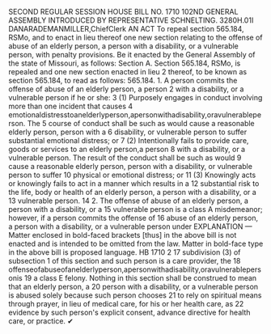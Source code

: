 SECOND REGULAR SESSION
HOUSE BILL NO. 1710
102ND GENERAL ASSEMBLY
INTRODUCED BY REPRESENTATIVE SCHNELTING.
3280H.01I DANARADEMANMILLER,ChiefClerk
AN ACT
To repeal section 565.184, RSMo, and to enact in lieu thereof one new section relating to the
offense of abuse of an elderly person, a person with a disability, or a vulnerable
person, with penalty provisions.
Be it enacted by the General Assembly of the state of Missouri, as follows:
Section A. Section 565.184, RSMo, is repealed and one new section enacted in lieu
2 thereof, to be known as section 565.184, to read as follows:
565.184. 1. A person commits the offense of abuse of an elderly person, a person
2 with a disability, or a vulnerable person if he or she:
3 (1) Purposely engages in conduct involving more than one incident that causes
4 emotionaldistresstoanelderlyperson,apersonwithadisability,oravulnerableperson. The
5 course of conduct shall be such as would cause a reasonable elderly person, person with a
6 disability, or vulnerable person to suffer substantial emotional distress; or
7 (2) Intentionally fails to provide care, goods or services to an elderly person,a person
8 with a disability, or a vulnerable person. The result of the conduct shall be such as would
9 cause a reasonable elderly person, person with a disability, or vulnerable person to suffer
10 physical or emotional distress; or
11 (3) Knowingly acts or knowingly fails to act in a manner which results in a
12 substantial risk to the life, body or health of an elderly person, a person with a disability, or a
13 vulnerable person.
14 2. The offense of abuse of an elderly person, a person with a disability, or a
15 vulnerable person is a class A misdemeanor; however, if a person commits the offense of
16 abuse of an elderly person, a person with a disability, or a vulnerable person under
EXPLANATION — Matter enclosed in bold-faced brackets [thus] in the above bill is not enacted and is
intended to be omitted from the law. Matter in bold-face type in the above bill is proposed language.
HB 1710 2
17 subdivision (3) of subsection 1 of this section and such person is a care provider, the
18 offenseofabuseofanelderlyperson,apersonwithadisability,oravulnerablepersonis
19 a class E felony. Nothing in this section shall be construed to mean that an elderly person, a
20 person with a disability, or a vulnerable person is abused solely because such person chooses
21 to rely on spiritual means through prayer, in lieu of medical care, for his or her health care, as
22 evidence by such person's explicit consent, advance directive for health care, or practice.
✔
